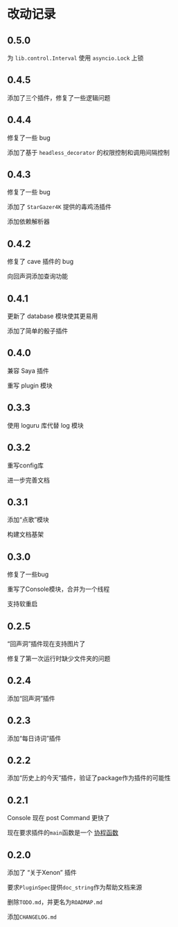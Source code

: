 # 改动记录

## 0.5.0
为 `lib.control.Interval` 使用 `asyncio.Lock` 上锁

## 0.4.5
添加了三个插件，修复了一些逻辑问题

## 0.4.4
修复了一些 bug

添加了基于 `headless_decorator` 的权限控制和调用间隔控制

## 0.4.3
修复了一些 bug

添加了 `StarGazer4K` 提供的毒鸡汤插件

添加依赖解析器

## 0.4.2
修复了 cave 插件的 bug

向回声洞添加查询功能

## 0.4.1
更新了 database 模块使其更易用

添加了简单的骰子插件

## 0.4.0
兼容 Saya 插件

重写 plugin 模块

## 0.3.3
使用 loguru 库代替 log 模块

## 0.3.2
重写config库

进一步完善文档

## 0.3.1
添加“点歌”模块

构建文档基架

## 0.3.0
修复了一些bug

重写了Console模块，合并为一个线程

支持软重启

## 0.2.5
“回声洞”插件现在支持图片了

修复了第一次运行时缺少文件夹的问题

## 0.2.4
添加“回声洞”插件

## 0.2.3
添加“每日诗词”插件

## 0.2.2

添加“历史上的今天”插件，验证了package作为插件的可能性

## 0.2.1
Console 现在 post Command 更快了

现在要求插件的`main`函数是一个 [协程函数](https://docs.python.org/zh-cn/3/glossary.html#term-coroutine-function)

## 0.2.0

添加了 “关于Xenon” 插件

要求`PluginSpec`提供`doc_string`作为帮助文档来源

删除`TODO.md`，并更名为`ROADMAP.md`

添加`CHANGELOG.md`
